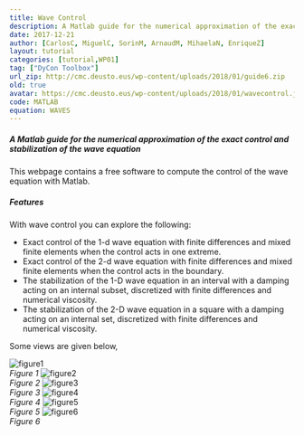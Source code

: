 ```yaml
---
title: Wave Control
description: A Matlab guide for the numerical approximation of the exact control and stabilization of the wave equation.
date: 2017-12-21
author: [CarlosC, MiguelC, SorinM, ArnaudM, MihaelaN, EnriqueZ]
layout: tutorial
categories: [tutorial,WP01]
tag: ["DyCon Toolbox"]
url_zip: http://cmc.deusto.eus/wp-content/uploads/2018/01/guide6.zip
old: true
avatar: https://cmc.deusto.eus/wp-content/uploads/2018/01/wavecontrol.jpg
code: MATLAB
equation: WAVES
---
```



<h5>A Matlab guide for the numerical approximation of the exact control and stabilization of the wave equation</h5>

This webpage contains a free software to compute the control of the wave equation with Matlab.  

<h5>Features</h5>

With wave control you can explore the following:

<ul>
<li>Exact control of the 1-d wave equation with finite differences and mixed finite elements when the control acts in one extreme.</li>
<li>Exact control of the 2-d wave equation with finite differences and mixed finite elements when the control acts in the boundary.</li>
<li>The stabilization of the 1-D wave equation in an interval with a damping acting on an internal subset, discretized with finite differences and numerical viscosity.</li>
<li>The stabilization of the 2-D wave equation in a square with a damping acting on an internal set, discretized with finite differences and numerical viscosity.</li>
</ul>

Some views are given below,

<img src="https://cmc.deusto.eus/wp-content/uploads/2018/01/wavecontrol1.jpg" alt="figure1" class="post-photo-graphic" /><br><i>Figure 1</i>
<img src="https://cmc.deusto.eus/wp-content/uploads/2018/01/wavecontrol2.jpg" alt="figure2" class="post-photo-graphic" /><br><i>Figure 2</i>
<img src="https://cmc.deusto.eus/wp-content/uploads/2018/01/wavecontrol3.jpg" alt="figure3" class="post-photo-graphic" /><br><i>Figure 3</i>
<img src="https://cmc.deusto.eus/wp-content/uploads/2018/01/wavecontrol4.jpg" alt="figure4" class="post-photo-graphic" /><br><i class="aligncenter">Figure 4</i>
<img src="https://cmc.deusto.eus/wp-content/uploads/2018/01/wavecontrol5.jpg" alt="figure5" class="post-photo-graphic" /><br><i>Figure 5</i>
<img src="https://cmc.deusto.eus/wp-content/uploads/2018/01/wavecontrol6.jpg" alt="figure6" class="post-photo-graphic" /><br><i>Figure 6</i>
